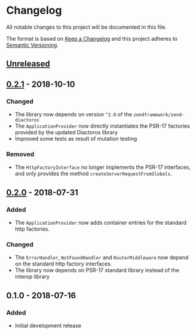 # Changelog
All notable changes to this project will be documented in this file.

The format is based on [Keep a Changelog](http://keepachangelog.com/en/1.0.0/)
and this project adheres to [Semantic Versioning](http://semver.org/spec/v2.0.0.html).

## [Unreleased]

## [0.2.1] - 2018-10-10
### Changed
- The library now depends on version `^2.0` of the `zendframework/zend-diactoros`
- The `ApplicationProvider` now directly instantiates the PSR-17 factories provided by the updated Diactoros library
- Improved some tests as result of mutation testing

### Removed
- The `HttpFactoryInterface` no longer implements the PSR-17 interfaces, and only provides the method
  `createServerRequestFromGlobals`.

## [0.2.0] - 2018-07-31
### Added
- The `ApplicationProvider` now adds container entries for the standard http factories.

### Changed
- The `ErrorHandler`, `NotFoundHandler` and `RouterMiddleware` now depend on the standard http factory interfaces.
- The library now depends on PSR-17 standard library instead of the interop library

## 0.1.0 - 2018-07-16
### Added
- Initial development release

[Unreleased]: https://github.com/simply-framework/application/compare/v0.2.1...HEAD
[0.2.1]: https://github.com/simply-framework/application/compare/v0.2.0...v0.2.1
[0.2.0]: https://github.com/simply-framework/application/compare/v0.1.0...v0.2.0
